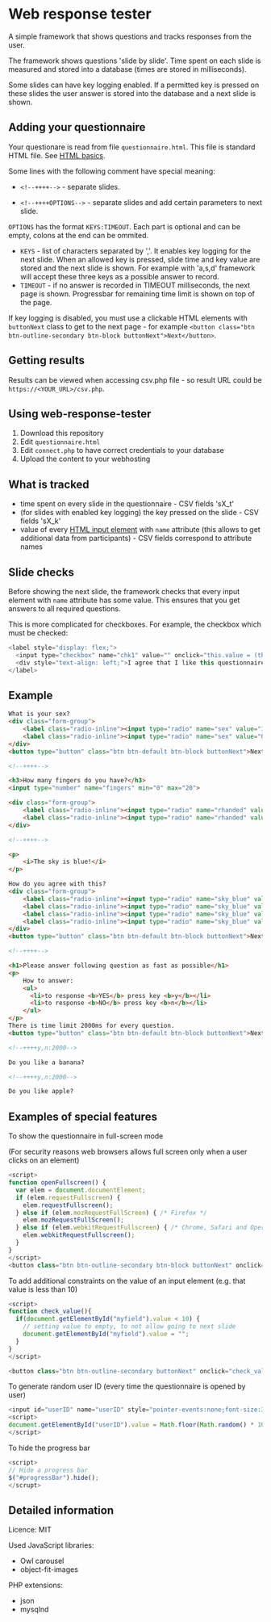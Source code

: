 # Web response tester

A simple framework that shows questions and tracks responses from the user.

The framework shows questions 'slide by slide'.
Time spent on each slide is measured and stored into a database (times are stored in milliseconds).

Some slides can have key logging enabled. If a permitted key is pressed on these slides the user answer is stored into the database and a next slide is shown.


## Adding your questionnaire

Your questionare is read from file `questionnaire.html`. This file is standard HTML file. See [HTML basics](https://www.w3schools.com/html/html_basic.asp).

Some lines with the following comment have special meaning:

 - `<!--++++-->`  - separate slides.

 - `<!--++++OPTIONS-->`  - separate slides and add certain parameters to next slide.

`OPTIONS` has the format `KEYS:TIMEOUT`. Each part is optional and can be empty, colons at the end can be ommited.

- `KEYS` - list of characters separated by ','. It enables key logging for the next slide. When an allowed key is pressed, slide time and key value are stored and the next slide is shown. For example with 'a,s,d' framework will accept these three keys as a possible answer to record.
- `TIMEOUT` - if no answer is recorded in TIMEOUT milliseconds, the next page is shown. Progressbar for remaining time limit is shown on top of the page.

If key logging is disabled, you must use a clickable HTML elements with `buttonNext` class to get to the next page - for example `<button class="btn btn-outline-secondary btn-block buttonNext">Next</button>`.

## Getting results

Results can be viewed when accessing csv.php file - so result URL could be `https://<YOUR_URL>/csv.php`.

## Using web-response-tester

 1. Download this repository
 2. Edit `questionnaire.html`
 3. Edit `connect.php` to have correct credentials to your database
 4. Upload the content to your webhosting

## What is tracked

- time spent on every slide in the questionnaire - CSV fields 'sX_t'
- (for slides with enabled key logging) the key pressed on the slide - CSV fields 'sX_k'
- value of every [HTML input element]() with `name` attribute (this allows to get additional data from participants) - CSV fields correspond to attribute names

## Slide checks

Before showing the next slide, the framework checks that every input element with `name` attribute has some value. This ensures that you get answers to all required questions.

This is more complicated for checkboxes. For example, the checkbox which must be checked:

```javascript
<label style="display: flex;">
  <input type="checkbox" name="chk1" value="" onclick="this.value = (this.checked ? 1 : '');" style="margin-right: 30px;margin-top: 9px;display: block;">
  <div style="text-align: left;">I agree that I like this questionnaire</div>
</label>
```


## Example

```html
What is your sex?
<div class="form-group">
    <label class="radio-inline"><input type="radio" name="sex" value="1">Man</label>
    <label class="radio-inline"><input type="radio" name="sex" value="0">Woman</label>
</div>
<button type="button" class="btn btn-default btn-block buttonNext">Next</button>

<!--++++-->

<h3>How many fingers do you have?</h3>
<input type="number" name="fingers" min="0" max="20">

<div class="form-group">
    <label class="radio-inline"><input type="radio" name="rhanded" value="0">left</label>
    <label class="radio-inline"><input type="radio" name="rhanded" value="1">right</label>
</div>

<!--++++-->

<p>
    <i>The sky is blue!</i>
</p>

How do you agree with this?
<div class="form-group">
    <label class="radio-inline"><input type="radio" name="sky_blue" value="0">Strongly disagree</label>
    <label class="radio-inline"><input type="radio" name="sky_blue" value="1">Disagree</label>
    <label class="radio-inline"><input type="radio" name="sky_blue" value="2">Agree</label>
    <label class="radio-inline"><input type="radio" name="sky_blue" value="4">Strongly agree</label>
</div>
<button type="button" class="btn btn-default btn-block buttonNext">Next</button>

<!--++++-->

<h1>Please answer following question as fast as possible</h1>
<p>
    How to answer:
    <ul>
      <li>to response <b>YES</b> press key <b>y</b></li>
      <li>to response <b>NO</b> press key <b>n</b></li>
    </ul>
</p>
There is time limit 2000ms for every question.
<button type="button" class="btn btn-default btn-block buttonNext">Next</button>

<!--++++y,n:2000-->

Do you like a banana?

<!--++++y,n:2000-->

Do you like apple?
```

## Examples of special features

To show the questionnaire in full-screen mode

(For security reasons web browsers allows full screen only when a user clicks on an element)

```javascript
<script>
function openFullscreen() {
  var elem = document.documentElement;
  if (elem.requestFullscreen) {
    elem.requestFullscreen();
  } else if (elem.mozRequestFullScreen) { /* Firefox */
    elem.mozRequestFullScreen();
  } else if (elem.webkitRequestFullscreen) { /* Chrome, Safari and Opera */
    elem.webkitRequestFullscreen();
  }
}
</script>
<button class="btn btn-outline-secondary btn-block buttonNext" onclick="openFullscreen();">Next</button>

```

To add additional constraints on the value of an input element (e.g. that value is less than 10)

```javascript
<script>
function check_value(){
  if(document.getElementById("myfield").value < 10) {
    // setting value to empty, to not allow going to next slide
    document.getElementById("myfield").value = "";
  }
}
</script>

<button class="btn btn-outline-secondary buttonNext" onclick="check_value();">Next</button>
```

To generate random user ID (every time the questionnaire is opened by user)

```javascript
<input id="userID" name="userID" style="pointer-events:none;font-size:35px;text-align:center" readonly>
<script>
document.getElementById("userID").value = Math.floor(Math.random() * 1000000);
</script>
```

To hide the progress bar

```javascript
<script>
// Hide a progress bar
$("#progressBar").hide();
</scrupt>
```

## Detailed information

Licence: MIT

Used JavaScript libraries:

- Owl carousel
- object-fit-images


PHP extensions:

- json
- mysqlnd
